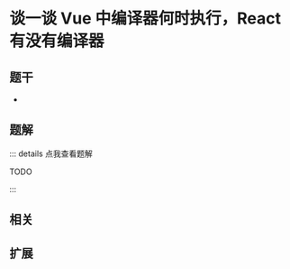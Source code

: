 # 谈一谈 Vue 中编译器何时执行，React 有没有编译器


## 题干

- 



## 题解

::: details 点我查看题解

  TODO

:::



## 相关



## 扩展

